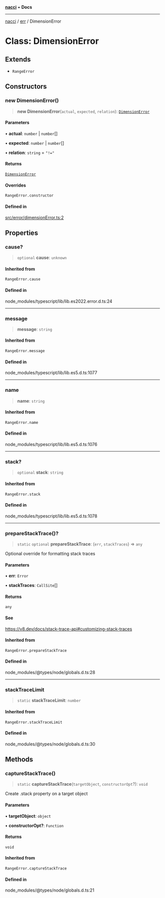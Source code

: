[**nacci**](../../../README.md) • **Docs**

***

[nacci](../../../README.md) / [err](../README.md) / DimensionError

# Class: DimensionError

## Extends

- `RangeError`

## Constructors

### new DimensionError()

> **new DimensionError**(`actual`, `expected`, `relation`): [`DimensionError`](DimensionError.md)

#### Parameters

• **actual**: `number` \| `number`[]

• **expected**: `number` \| `number`[]

• **relation**: `string` = `"!="`

#### Returns

[`DimensionError`](DimensionError.md)

#### Overrides

`RangeError.constructor`

#### Defined in

[src/error/dimensionError.ts:2](https://github.com/havelessbemore/nacci/blob/3ccd482484f8992156abf94ed5dc512ad62f4b44/src/error/dimensionError.ts#L2)

## Properties

### cause?

> `optional` **cause**: `unknown`

#### Inherited from

`RangeError.cause`

#### Defined in

node\_modules/typescript/lib/lib.es2022.error.d.ts:24

***

### message

> **message**: `string`

#### Inherited from

`RangeError.message`

#### Defined in

node\_modules/typescript/lib/lib.es5.d.ts:1077

***

### name

> **name**: `string`

#### Inherited from

`RangeError.name`

#### Defined in

node\_modules/typescript/lib/lib.es5.d.ts:1076

***

### stack?

> `optional` **stack**: `string`

#### Inherited from

`RangeError.stack`

#### Defined in

node\_modules/typescript/lib/lib.es5.d.ts:1078

***

### prepareStackTrace()?

> `static` `optional` **prepareStackTrace**: (`err`, `stackTraces`) => `any`

Optional override for formatting stack traces

#### Parameters

• **err**: `Error`

• **stackTraces**: `CallSite`[]

#### Returns

`any`

#### See

https://v8.dev/docs/stack-trace-api#customizing-stack-traces

#### Inherited from

`RangeError.prepareStackTrace`

#### Defined in

node\_modules/@types/node/globals.d.ts:28

***

### stackTraceLimit

> `static` **stackTraceLimit**: `number`

#### Inherited from

`RangeError.stackTraceLimit`

#### Defined in

node\_modules/@types/node/globals.d.ts:30

## Methods

### captureStackTrace()

> `static` **captureStackTrace**(`targetObject`, `constructorOpt`?): `void`

Create .stack property on a target object

#### Parameters

• **targetObject**: `object`

• **constructorOpt?**: `Function`

#### Returns

`void`

#### Inherited from

`RangeError.captureStackTrace`

#### Defined in

node\_modules/@types/node/globals.d.ts:21
